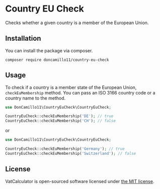 # Country EU Check

Checks whether a given country is a member of the European Union.

## Installation

You can install the package via composer.

    composer require doncamillo11/country-eu-check

## Usage

To check if a country is a member state of the European Union, `checkEuMembership` method.
You can pass an ISO 3166 country code or a country name to the method.

```php
use DonCamillo11\CountryEuCheck\CountryEuCheck;

CountryEuCheck::checkEuMembership('DE'); // true
CountryEuCheck::checkEuMembership('CH'); // false
```
or

```php
use DonCamillo11\CountryEuCheck\CountryEuCheck;

CountryEuCheck::checkEuMembership('Germany'); // true
CountryEuCheck::checkEuMembership('Switzerland'); // false
```

## License

VatCalculator is open-sourced software licensed under [the MIT license](LICENSE.md).
